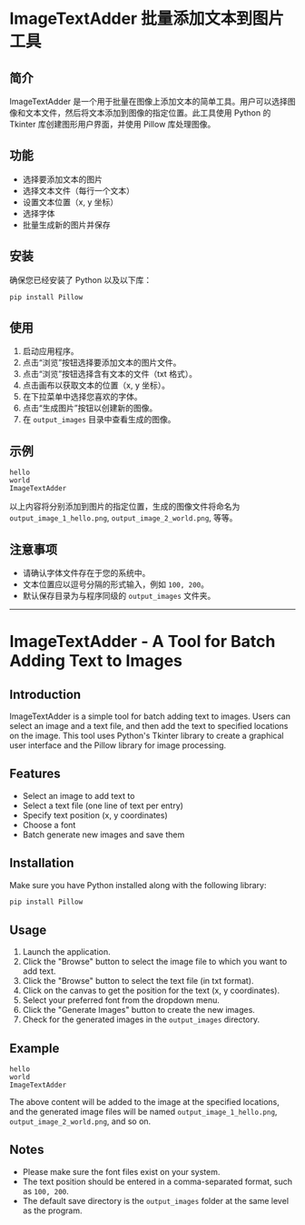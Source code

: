 # ImageTextAdder 批量添加文本到图片工具

## 简介

ImageTextAdder 是一个用于批量在图像上添加文本的简单工具。用户可以选择图像和文本文件，然后将文本添加到图像的指定位置。此工具使用 Python 的 Tkinter 库创建图形用户界面，并使用 Pillow 库处理图像。

## 功能

- 选择要添加文本的图片
- 选择文本文件（每行一个文本）
- 设置文本位置（x, y 坐标）
- 选择字体
- 批量生成新的图片并保存

## 安装

确保您已经安装了 Python 以及以下库：

```bash
pip install Pillow
```

## 使用

1. 启动应用程序。
2. 点击“浏览”按钮选择要添加文本的图片文件。
3. 点击“浏览”按钮选择含有文本的文件（txt 格式）。
4. 点击画布以获取文本的位置（x, y 坐标）。
5. 在下拉菜单中选择您喜欢的字体。
6. 点击“生成图片”按钮以创建新的图像。
7. 在 `output_images` 目录中查看生成的图像。

## 示例

```text
hello
world
ImageTextAdder
```

以上内容将分别添加到图片的指定位置，生成的图像文件将命名为 `output_image_1_hello.png`, `output_image_2_world.png`, 等等。

## 注意事项

- 请确认字体文件存在于您的系统中。
- 文本位置应以逗号分隔的形式输入，例如 `100, 200`。
- 默认保存目录为与程序同级的 `output_images` 文件夹。

---

# ImageTextAdder - A Tool for Batch Adding Text to Images

## Introduction

ImageTextAdder is a simple tool for batch adding text to images. Users can select an image and a text file, and then add the text to specified locations on the image. This tool uses Python's Tkinter library to create a graphical user interface and the Pillow library for image processing.

## Features

- Select an image to add text to
- Select a text file (one line of text per entry)
- Specify text position (x, y coordinates)
- Choose a font
- Batch generate new images and save them

## Installation

Make sure you have Python installed along with the following library:

```bash
pip install Pillow
```

## Usage

1. Launch the application.
2. Click the "Browse" button to select the image file to which you want to add text.
3. Click the "Browse" button to select the text file (in txt format).
4. Click on the canvas to get the position for the text (x, y coordinates).
5. Select your preferred font from the dropdown menu.
6. Click the "Generate Images" button to create the new images.
7. Check for the generated images in the `output_images` directory.

## Example

```text
hello
world
ImageTextAdder
```

The above content will be added to the image at the specified locations, and the generated image files will be named `output_image_1_hello.png`, `output_image_2_world.png`, and so on.

## Notes

- Please make sure the font files exist on your system.
- The text position should be entered in a comma-separated format, such as `100, 200`.
- The default save directory is the `output_images` folder at the same level as the program.
